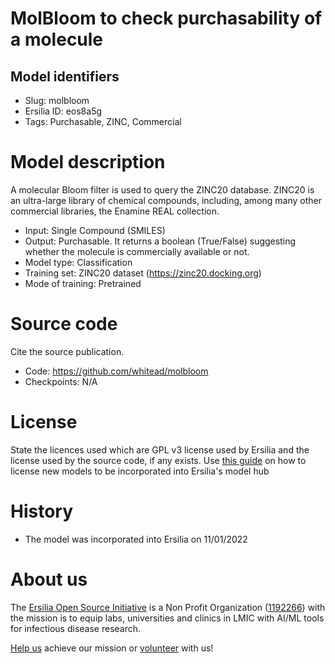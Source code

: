 # MolBloom to check purchasability of a molecule
## Model identifiers
- Slug: molbloom
- Ersilia ID: eos8a5g
- Tags: Purchasable, ZINC, Commercial

# Model description
A molecular Bloom filter is used to query the ZINC20 database. ZINC20 is an ultra-large library of chemical compounds, including, among many other commercial libraries, the Enamine REAL collection.
- Input: Single Compound (SMILES)
- Output: Purchasable. It returns a boolean (True/False) suggesting whether the molecule is commercially available or not.
- Model type: Classification
- Training set: ZINC20 dataset (https://zinc20.docking.org)
- Mode of training: Pretrained

# Source code
Cite the source publication.
- Code: https://github.com/whitead/molbloom
- Checkpoints: N/A

# License
State the licences used which are GPL v3 license used by Ersilia and the license used by the source code, if any exists. Use [this guide]() on how to license new models to be incorporated into Ersilia's model hub 

# History 
- The model was incorporated into Ersilia on 11/01/2022

# About us
The [Ersilia Open Source Initiative](https://ersilia.io) is a Non Profit Organization ([1192266](https://register-of-charities.charitycommission.gov.uk/charity-search/-/charity-details/5170657/full-print)) with the mission is to equip labs, universities and clinics in LMIC with AI/ML tools for infectious disease research.

[Help us](https://www.ersilia.io/donate) achieve our mission or [volunteer](https://www.ersilia.io/volunteer) with us!
